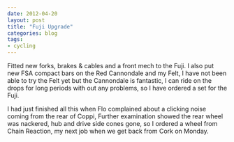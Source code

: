 ```yaml
---
date: 2012-04-20
layout: post
title: "Fuji Upgrade"
categories: blog 
tags: 
- cycling
---
```


Fitted new forks, brakes & cables and a front mech to the Fuji. I also put new FSA compact bars on the Red Cannondale and my Felt, I have not been able to try the Felt yet but the Cannondale is fantastic, I can ride on the drops for long periods with out any problems, so I have ordered a set for the Fuji.

I had just finished all this when Flo complained about a clicking noise coming from the rear of Coppi, Further examination showed the rear wheel was nackered, hub and drive side cones gone, so I ordered a wheel from Chain Reaction, my next job when we get back from Cork on Monday.
